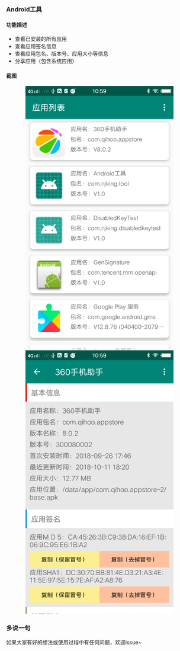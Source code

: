 ### Android工具

#### 功能描述
* 查看已安装的所有应用
* 查看应用签名信息
* 查看应用包名、版本号、应用大小等信息
* 分享应用（包含系统应用）

#### 截图
<center class="half">
<img src="./screenshots/手机应用列表.jpg" width="400"/><img src="./screenshots/App详情.jpg" width="400"/>
</center>

### 多说一句

如果大家有好的想法或使用过程中有任何问题，欢迎issue~